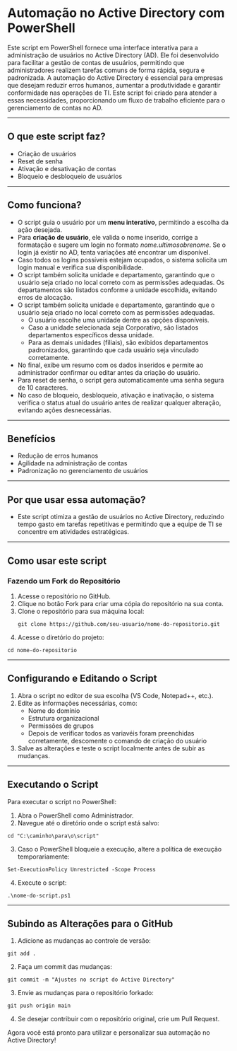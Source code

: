 ﻿# Automação no Active Directory com PowerShell
 Este script em PowerShell fornece uma interface interativa para a administração de usuários no Active Directory (AD). Ele foi desenvolvido para facilitar a gestão de contas de usuários, permitindo que administradores realizem tarefas comuns de forma rápida, segura e padronizada.
A automação do Active Directory é essencial para empresas que desejam reduzir erros humanos, aumentar a produtividade e garantir conformidade nas operações de TI. Este script foi criado para atender a essas necessidades, proporcionando um fluxo de trabalho eficiente para o gerenciamento de contas no AD.

---

## O que este script faz?

- Criação de usuários
- Reset de senha
- Ativação e desativação de contas
- Bloqueio e desbloqueio de usuários

---

## Como funciona?

- O script guia o usuário por um **menu interativo**, permitindo a escolha da ação desejada.
- Para **criação de usuário**, ele valida o nome inserido, corrige a formatação e sugere um login no formato *nome.ultimosobrenome*. Se o login já existir no AD, tenta variações até encontrar um disponível.
- Caso todos os logins possíveis estejam ocupados, o sistema solicita um login manual e verifica sua disponibilidade.
- O script também solicita unidade e departamento, garantindo que o usuário seja criado no local correto com as permissões adequadas. Os departamentos são listados conforme a unidade escolhida, evitando erros de alocação.
- O script também solicita unidade e departamento, garantindo que o usuário seja criado no local correto com as permissões adequadas.
  - O usuário escolhe uma unidade dentre as opções disponíveis.
  - Caso a unidade selecionada seja Corporativo, são listados departamentos específicos dessa unidade.
  - Para as demais unidades (filiais), são exibidos departamentos padronizados, garantindo que cada usuário seja vinculado corretamente.
- No final, exibe um resumo com os dados inseridos e permite ao administrador confirmar ou editar antes da criação do usuário.
- Para reset de senha, o script gera automaticamente uma senha segura de 10 caracteres.
- No caso de bloqueio, desbloqueio, ativação e inativação, o sistema verifica o status atual do usuário antes de realizar qualquer alteração, evitando ações desnecessárias.

---

## Benefícios

- Redução de erros humanos
- Agilidade na administração de contas
- Padronização no gerenciamento de usuários

---

## Por que usar essa automação?

- Este script otimiza a gestão de usuários no Active Directory, reduzindo tempo gasto em tarefas repetitivas e permitindo que a equipe de TI se concentre em atividades estratégicas.

---

## Como usar este script

### Fazendo um Fork do Repositório

1. Acesse o repositório no GitHub.
2. Clique no botão Fork para criar uma cópia do repositório na sua conta.
3. Clone o repositório para sua máquina local:
   ```
   git clone https://github.com/seu-usuario/nome-do-repositorio.git
   ```
4. Acesse o diretório do projeto:
  ```
cd nome-do-repositorio
  ```

---

## Configurando e Editando o Script

1. Abra o script no editor de sua escolha (VS Code, Notepad++, etc.).
2. Edite as informações necessárias, como:
    - Nome do domínio
    - Estrutura organizacional
    - Permissões de grupos
    - Depois de verificar todos as variavéis foram preenchidas corretamente, descomente o comando de criação do usuário
3. Salve as alterações e teste o script localmente antes de subir as mudanças.

---

## Executando o Script

Para executar o script no PowerShell:
1. Abra o PowerShell como Administrador.
2. Navegue até o diretório onde o script está salvo:
 ```
cd "C:\caminho\para\o\script"
 ```
3. Caso o PowerShell bloqueie a execução, altere a política de execução temporariamente:
 ```
Set-ExecutionPolicy Unrestricted -Scope Process
 ```
4. Execute o script:
 ```
.\nome-do-script.ps1
 ```

---

## Subindo as Alterações para o GitHub

1. Adicione as mudanças ao controle de versão:
 ```
git add .
 ```
2. Faça um commit das mudanças:
 ```
git commit -m "Ajustes no script do Active Directory"
 ```
3. Envie as mudanças para o repositório forkado:
 ```
git push origin main
 ```
4. Se desejar contribuir com o repositório original, crie um Pull Request.

Agora você está pronto para utilizar e personalizar sua automação no Active Directory!
